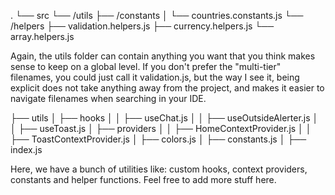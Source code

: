 .
└── src
└── /utils
├── /constants
│   └── countries.constants.js
└── /helpers
├── validation.helpers.js
├── currency.helpers.js
└── array.helpers.js

Again, the utils folder can contain anything you want that you think makes sense to keep on a global level. If you don't prefer the "multi-tier" filenames, you could just call it validation.js, but the way I see it, being explicit does not take anything away from the project, and makes it easier to navigate filenames when searching in your IDE.


├── utils
│   ├── hooks
│   │   ├── useChat.js
│   │   ├── useOutsideAlerter.js
│   │   ├── useToast.js
│   ├── providers
│   │   ├── HomeContextProvider.js
│   │   ├── ToastContextProvider.js
│   ├── colors.js
│   ├── constants.js
│   ├── index.js

Here, we have a bunch of utilities like: custom hooks, context providers, constants and helper functions. Feel free to add more stuff here.

